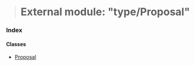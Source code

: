 > # External module: "type/Proposal"

### Index

#### Classes

* [Proposal](../classes/_type_proposal_.proposal.md)